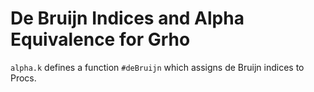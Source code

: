 # De Bruijn Indices and Alpha Equivalence for Grho

`alpha.k` defines a function `#deBruijn` which assigns de Bruijn indices to Procs.